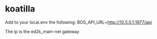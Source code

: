 # koatilla
Add to your local.env the following:
BOS_API_URL=http://10.5.0.1:1977/api

The ip is the ed2k_main-net gateway